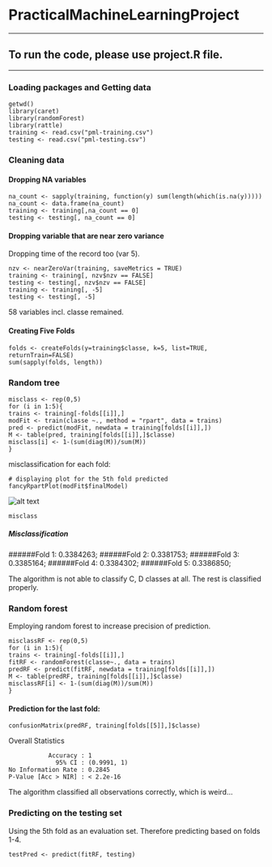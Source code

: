 # PracticalMachineLearningProject
---
## To run the code, please use project.R file.
---
### Loading packages and Getting data
```{r, eval=F}
getwd()
library(caret)
library(randomForest)
library(rattle)
training <- read.csv("pml-training.csv")
testing <- read.csv("pml-testing.csv")
````
### Cleaning data
#### Dropping NA variables
```{r, eval=F}
na_count <- sapply(training, function(y) sum(length(which(is.na(y)))))
na_count <- data.frame(na_count)
training <- training[,na_count == 0]
testing <- testing[, na_count == 0]
```
#### Dropping variable that are near zero variance
Dropping time of the record too (var 5).
```{r, eval=F}
nzv <- nearZeroVar(training, saveMetrics = TRUE)
training <- training[, nzv$nzv == FALSE]
testing <- testing[, nzv$nzv == FALSE]
training <- training[, -5]
testing <- testing[, -5]
```
58 variables incl. classe remained.

#### Creating Five Folds
```{r, eval=F}
folds <- createFolds(y=training$classe, k=5, list=TRUE, returnTrain=FALSE)
sum(sapply(folds, length))
```
### Random tree
```{r, eval=F}
misclass <- rep(0,5)
for (i in 1:5){
trains <- training[-folds[[i]],]
modFit <- train(classe ~., method = "rpart", data = trains)
pred <- predict(modFit, newdata = training[folds[[i]],])
M <- table(pred, training[folds[[i]],]$classe)
misclass[i] <- 1-(sum(diag(M))/sum(M))
}
```
misclassification for each fold:
```{r, cache = T, eval=FALSE}
# displaying plot for the 5th fold predicted
fancyRpartPlot(modFit$finalModel)
```
![alt text](http://s23.postimg.org/6yq0djijf/tree.png)
```{r, cache = T, eval=FALSE}
misclass
```
##### Misclassification
######Fold 1: 0.3384263;
######Fold 2: 0.3381753;
######Fold 3: 0.3385164;
######Fold 4: 0.3384302;
######Fold 5: 0.3386850;

The algorithm is not able to classify C, D classes at all. The rest is classified properly.


### Random forest
Employing random forest to increase precision of prediction.
```{r, eval=F}
misclassRF <- rep(0,5)
for (i in 1:5){
trains <- training[-folds[[i]],]
fitRF <- randomForest(classe~., data = trains)
predRF <- predict(fitRF, newdata = training[folds[[i]],])
M <- table(predRF, training[folds[[i]],]$classe)
misclassRF[i] <- 1-(sum(diag(M))/sum(M))
}
```
#### Prediction for the last fold:
```{r, eval=F}
confusionMatrix(predRF, training[folds[[5]],]$classe)
```
Overall Statistics
                                     
               Accuracy : 1          
                 95% CI : (0.9991, 1)
    No Information Rate : 0.2845     
    P-Value [Acc > NIR] : < 2.2e-16 

The algorithm classified all observations correctly, which is weird...

### Predicting on the testing set
Using the 5th fold as an evaluation set. Therefore predicting based on folds 1-4.
```{r, eval=F}
testPred <- predict(fitRF, testing)
```
